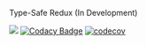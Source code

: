 Type-Safe Redux (In Development)

![](https://github.com/rusith/tsx-redux/workflows/Test/badge.svg)
[![Codacy Badge](https://api.codacy.com/project/badge/Grade/1ea96df1aef74cb99d07e2ae7e957057)](https://www.codacy.com/manual/rusith/tsx-redux?utm_source=github.com&amp;utm_medium=referral&amp;utm_content=rusith/tsx-redux&amp;utm_campaign=Badge_Grade)
[![codecov](https://codecov.io/gh/rusith/tsx-redux/branch/master/graph/badge.svg)](https://codecov.io/gh/rusith/tsx-redux)

